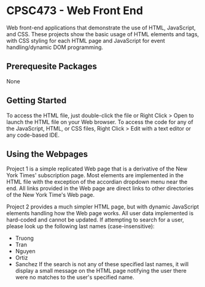 # CPSC473 - Web Front End

Web front-end applications that demonstrate the use of HTML, JavaScript, and CSS. These projects show the basic usage of HTML elements and tags, with CSS styling for each HTML page and JavaScript for event handling/dynamic DOM programming.

## Prerequesite Packages

None

## Getting Started

To access the HTML file, just double-click the file or Right Click > Open to launch the HTML file on your Web browser. To access the code for any of the JavaScript, HTML, or CSS files, Right Click > Edit with a text editor or any code-based IDE.

## Using the Webpages

Project 1 is a simple replicated Web page that is a derivative of the New York Times' subscription page. Most elements are implemented in the HTML file with the exception of the accordian dropdown menu near the end. All links provided in the Web page are direct links to other directories of the New York Time's Web page.

Project 2 provides a much simpler HTML page, but with dynamic JavaScript elements handling how the Web page works. All user data implemented is hard-coded and cannot be updated. If attempting to search for a user, please look up the following last names (case-insensitive):
* Truong
* Tran
* Nguyen
* Ortiz
* Sanchez
If the search is not any of these specified last names, it will display a small message on the HTML page notifying the user there were no matches to the user's specified name.
